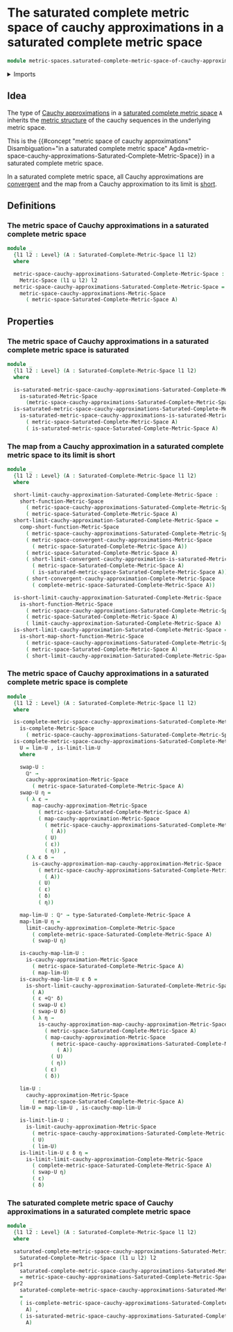 # The saturated complete metric space of cauchy approximations in a saturated complete metric space

```agda
module metric-spaces.saturated-complete-metric-space-of-cauchy-approximations-in-a-saturated-complete-metric-space where
```

<details><summary>Imports</summary>

```agda
open import elementary-number-theory.positive-rational-numbers

open import foundation.dependent-pair-types
open import foundation.function-types
open import foundation.universe-levels

open import metric-spaces.cauchy-approximations-metric-spaces
open import metric-spaces.complete-metric-spaces
open import metric-spaces.convergent-cauchy-approximations-metric-spaces
open import metric-spaces.dependent-products-metric-spaces
open import metric-spaces.metric-space-of-cauchy-approximations-in-a-complete-metric-space
open import metric-spaces.metric-space-of-cauchy-approximations-in-a-metric-space
open import metric-spaces.metric-space-of-convergent-cauchy-approximations-in-a-metric-space
open import metric-spaces.metric-spaces
open import metric-spaces.saturated-complete-metric-spaces
open import metric-spaces.saturated-metric-spaces
open import metric-spaces.short-functions-metric-spaces
open import metric-spaces.subspaces-metric-spaces
```

</details>

## Idea

The type of
[Cauchy approximations](metric-spaces.cauchy-approximations-metric-spaces.md) in
a
[saturated complete metric space](metric-spaces.saturated-complete-metric-spaces.md)
`A` inherits the
[metric structure](metric-spaces.metric-space-of-cauchy-approximations-in-a-metric-space.md)
of the cauchy sequences in the underlying metric space.

This is the
{{#concept "metric space of cauchy approximations" Disambiguation="in a saturated complete metric space" Agda=metric-space-cauchy-approximations-Saturated-Complete-Metric-Space}}
in a saturated complete metric space.

In a saturated complete metric space, all Cauchy approximations are
[convergent](metric-spaces.convergent-cauchy-approximations-metric-spaces.md)
and the map from a Cauchy approximation to its limit is
[short](metric-spaces.short-functions-metric-spaces.md).

## Definitions

### The metric space of Cauchy approximations in a saturated complete metric space

```agda
module _
  {l1 l2 : Level} (A : Saturated-Complete-Metric-Space l1 l2)
  where

  metric-space-cauchy-approximations-Saturated-Complete-Metric-Space :
    Metric-Space (l1 ⊔ l2) l2
  metric-space-cauchy-approximations-Saturated-Complete-Metric-Space =
    metric-space-cauchy-approximations-Metric-Space
      ( metric-space-Saturated-Complete-Metric-Space A)
```

## Properties

### The metric space of Cauchy approximations in a saturated complete metric space is saturated

```agda
module _
  {l1 l2 : Level} (A : Saturated-Complete-Metric-Space l1 l2)
  where

  is-saturated-metric-space-cauchy-approximations-Saturated-Complete-Metric-Space :
    is-saturated-Metric-Space
      (metric-space-cauchy-approximations-Saturated-Complete-Metric-Space A)
  is-saturated-metric-space-cauchy-approximations-Saturated-Complete-Metric-Space =
    is-saturated-metric-space-cauchy-approximations-is-saturated-Metric-Space
      ( metric-space-Saturated-Complete-Metric-Space A)
      ( is-saturated-metric-space-Saturated-Complete-Metric-Space A)
```

### The map from a Cauchy approximation in a saturated complete metric space to its limit is short

```agda
module _
  {l1 l2 : Level} (A : Saturated-Complete-Metric-Space l1 l2)
  where

  short-limit-cauchy-approximation-Saturated-Complete-Metric-Space :
    short-function-Metric-Space
      ( metric-space-cauchy-approximations-Saturated-Complete-Metric-Space A)
      ( metric-space-Saturated-Complete-Metric-Space A)
  short-limit-cauchy-approximation-Saturated-Complete-Metric-Space =
    comp-short-function-Metric-Space
      ( metric-space-cauchy-approximations-Saturated-Complete-Metric-Space A)
      ( metric-space-convergent-cauchy-approximations-Metric-Space
        ( metric-space-Saturated-Complete-Metric-Space A))
      ( metric-space-Saturated-Complete-Metric-Space A)
      ( short-limit-convergent-cauchy-approximation-is-saturated-Metric-Space
        ( metric-space-Saturated-Complete-Metric-Space A)
        ( is-saturated-metric-space-Saturated-Complete-Metric-Space A))
      ( short-convergent-cauchy-approximation-Complete-Metric-Space
        ( complete-metric-space-Saturated-Complete-Metric-Space A))

  is-short-limit-cauchy-approximation-Saturated-Complete-Metric-Space :
    is-short-function-Metric-Space
      ( metric-space-cauchy-approximations-Saturated-Complete-Metric-Space A)
      ( metric-space-Saturated-Complete-Metric-Space A)
      ( limit-cauchy-approximation-Saturated-Complete-Metric-Space A)
  is-short-limit-cauchy-approximation-Saturated-Complete-Metric-Space =
    is-short-map-short-function-Metric-Space
      ( metric-space-cauchy-approximations-Saturated-Complete-Metric-Space A)
      ( metric-space-Saturated-Complete-Metric-Space A)
      ( short-limit-cauchy-approximation-Saturated-Complete-Metric-Space)
```

### The metric space of Cauchy approximations in a saturated complete metric space is complete

```agda
module _
  {l1 l2 : Level} (A : Saturated-Complete-Metric-Space l1 l2)
  where

  is-complete-metric-space-cauchy-approximations-Saturated-Complete-Metric-Space :
    is-complete-Metric-Space
      ( metric-space-cauchy-approximations-Saturated-Complete-Metric-Space A)
  is-complete-metric-space-cauchy-approximations-Saturated-Complete-Metric-Space
    U = lim-U , is-limit-lim-U
    where

    swap-U :
      ℚ⁺ →
      cauchy-approximation-Metric-Space
        ( metric-space-Saturated-Complete-Metric-Space A)
    swap-U η =
      ( λ ε →
        map-cauchy-approximation-Metric-Space
          ( metric-space-Saturated-Complete-Metric-Space A)
          ( map-cauchy-approximation-Metric-Space
            ( metric-space-cauchy-approximations-Saturated-Complete-Metric-Space
              ( A))
            ( U)
            ( ε))
            ( η)) ,
      ( λ ε δ →
        is-cauchy-approximation-map-cauchy-approximation-Metric-Space
          ( metric-space-cauchy-approximations-Saturated-Complete-Metric-Space
            ( A))
          ( U)
          ( ε)
          ( δ)
          ( η))

    map-lim-U : ℚ⁺ → type-Saturated-Complete-Metric-Space A
    map-lim-U η =
      limit-cauchy-approximation-Complete-Metric-Space
        ( complete-metric-space-Saturated-Complete-Metric-Space A)
        ( swap-U η)

    is-cauchy-map-lim-U :
      is-cauchy-approximation-Metric-Space
        ( metric-space-Saturated-Complete-Metric-Space A)
        ( map-lim-U)
    is-cauchy-map-lim-U ε δ =
      is-short-limit-cauchy-approximation-Saturated-Complete-Metric-Space
        ( A)
        ( ε +ℚ⁺ δ)
        ( swap-U ε)
        ( swap-U δ)
        ( λ η →
          is-cauchy-approximation-map-cauchy-approximation-Metric-Space
            ( metric-space-Saturated-Complete-Metric-Space A)
            ( map-cauchy-approximation-Metric-Space
              ( metric-space-cauchy-approximations-Saturated-Complete-Metric-Space
                ( A))
              ( U)
              ( η))
            ( ε)
            ( δ))

    lim-U :
      cauchy-approximation-Metric-Space
        ( metric-space-Saturated-Complete-Metric-Space A)
    lim-U = map-lim-U , is-cauchy-map-lim-U

    is-limit-lim-U :
      is-limit-cauchy-approximation-Metric-Space
        ( metric-space-cauchy-approximations-Saturated-Complete-Metric-Space A)
        ( U)
        ( lim-U)
    is-limit-lim-U ε δ η =
      is-limit-limit-cauchy-approximation-Complete-Metric-Space
        ( complete-metric-space-Saturated-Complete-Metric-Space A)
        ( swap-U η)
        ( ε)
        ( δ)
```

### The saturated complete metric space of Cauchy approximations in a saturated complete metric space

```agda
module _
  {l1 l2 : Level} (A : Saturated-Complete-Metric-Space l1 l2)
  where

  saturated-complete-metric-space-cauchy-approximations-Saturated-Metric-Space :
    Saturated-Complete-Metric-Space (l1 ⊔ l2) l2
  pr1
    saturated-complete-metric-space-cauchy-approximations-Saturated-Metric-Space
    = metric-space-cauchy-approximations-Saturated-Complete-Metric-Space A
  pr2
    saturated-complete-metric-space-cauchy-approximations-Saturated-Metric-Space
    =
    ( is-complete-metric-space-cauchy-approximations-Saturated-Complete-Metric-Space
      A) ,
    ( is-saturated-metric-space-cauchy-approximations-Saturated-Complete-Metric-Space
      A)
```
